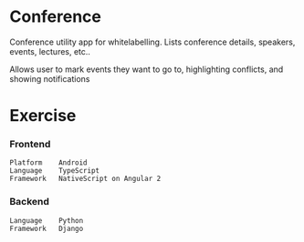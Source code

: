 # Conference

Conference utility app for whitelabelling. Lists conference details, speakers, events, lectures, etc..

Allows user to mark events they want to go to, highlighting conflicts, and showing notifications

# Exercise

### Frontend
```
Platform	Android
Language	TypeScript
Framework	NativeScript on Angular 2
```

### Backend
```
Language	Python
Framework	Django
```